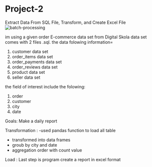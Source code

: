 # Project-2
Extract Data From SQL File, Transform, and Create Excel File
![batch-processing](https://user-images.githubusercontent.com/96209699/173058169-d0670a31-b29b-4c4b-bcc8-94dc2612c437.png)


im using a given order E-commerce data set from Digital Skola data set comes with 2 files .sql. the data folowing information=

1. customer data set
2. order_items data set
3. order_payments data set
4. order_reviews data set
5. product data set
6. seller data set

the field of interest include the folowing:
1. order
2. customer
3. city
4. date

Goals:
Make a daily report

Transformation :
-used pandas function to load all table 
- transformed into data frames
- groub by city and date
- aggregation order with count value

Load :
Last step is program create a report in excel format
